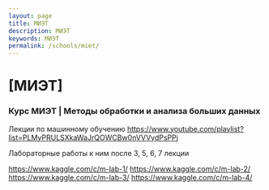 ```yaml
---
layout: page
title: МИЭТ
description: МИЭТ
keywords: МИЭТ
permalink: /schools/miet/
---
```


# [МИЭТ]

### Курс МИЭТ | Методы обработки и анализа больших данных

Лекции по машинному обучению https://www.youtube.com/playlist?list=PLMyPRULSXkaWaJrQOWCBw0nVVVydPsPPj

Лабораторные работы к ним после 3, 5, 6, 7 лекции

https://www.kaggle.com/c/m-lab-1/
https://www.kaggle.com/c/m-lab-2/
https://www.kaggle.com/c/m-lab-3/
https://www.kaggle.com/c/m-lab-4/
